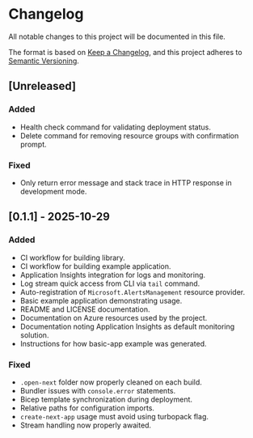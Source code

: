 # Changelog

All notable changes to this project will be documented in this file.

The format is based on [Keep a Changelog](https://keepachangelog.com/en/1.1.0/),
and this project adheres to [Semantic Versioning](https://semver.org/spec/v2.0.0.html).

## [Unreleased]

### Added

- Health check command for validating deployment status.
- Delete command for removing resource groups with confirmation prompt.

### Fixed

- Only return error message and stack trace in HTTP response in development mode.

## [0.1.1] - 2025-10-29

### Added

- CI workflow for building library.
- CI workflow for building example application.
- Application Insights integration for logs and monitoring.
- Log stream quick access from CLI via `tail` command.
- Auto-registration of `Microsoft.AlertsManagement` resource provider.
- Basic example application demonstrating usage.
- README and LICENSE documentation.
- Documentation on Azure resources used by the project.
- Documentation noting Application Insights as default monitoring solution.
- Instructions for how basic-app example was generated.

### Fixed

- `.open-next` folder now properly cleaned on each build.
- Bundler issues with `console.error` statements.
- Bicep template synchronization during deployment.
- Relative paths for configuration imports.
- `create-next-app` usage must avoid using turbopack flag.
- Stream handling now properly awaited.
